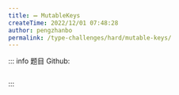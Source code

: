 ```yaml
---
title: ➖ MutableKeys
createTime: 2022/12/01 07:48:28
author: pengzhanbo
permalink: /type-challenges/hard/mutable-keys/
---
```


::: info 题目
Github: []()

```ts
```
:::
